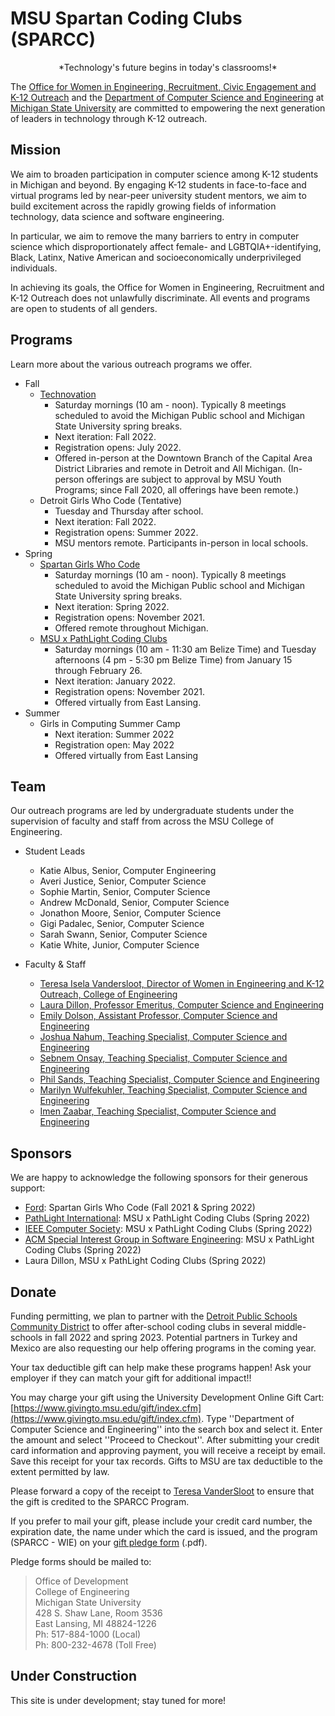 # MSU Spartan Coding Clubs (SPARCC)

<div style="text-align:center">*Technology's future begins in today's classrooms!*</div>

The [Office for Women in Engineering, Recruitment, Civic Engagement and K-12 Outreach](https://www.egr.msu.edu/wie/) and the [Department of Computer Science and Engineering](https://www.cse.msu.edu/) at [Michigan State University](https://www.msu.edu/) are committed to empowering the next generation of leaders in technology through K-12 outreach.

## Mission

We aim to broaden participation in computer science among K-12 students in Michigan and beyond. By engaging K-12 students in face-to-face and virtual programs led by near-peer university student mentors, we aim to build excitement across the rapidly growing fields of information technology, data science and software engineering.

In particular, we aim to remove the many barriers to entry in computer science which disproportionately affect female- and LGBTQIA+-identifying, Black, Latinx, Native American and socioeconomically underprivileged individuals.

In achieving its goals, the Office for Women in Engineering, Recruitment and K-12 Outreach does not unlawfully
discriminate. All events and programs are open to students of all genders.


## Programs

Learn more about the various outreach programs we offer.

- Fall
  - [Technovation](http://technovation.cadl.org/)
    - Saturday mornings (10 am - noon). Typically 8 meetings scheduled to avoid the Michigan Public school and Michigan State University spring breaks.
    - Next iteration: Fall 2022.
    - Registration opens: July 2022.
    - Offered in-person at the Downtown Branch of the Capital Area District Libraries and remote in Detroit and All Michigan. (In-person offerings are subject to approval by MSU Youth Programs; since Fall 2020, all offerings have been remote.)
  - Detroit Girls Who Code (Tentative)
    - Tuesday and Thursday after school.
    - Next iteration: Fall 2022.
    - Registration opens: Summer 2022.
    - MSU mentors remote. Participants in-person in local schools.
- Spring
  - [Spartan Girls Who Code](https://www.spartangwc.org/)
    - Saturday mornings (10 am - noon). Typically 8 meetings scheduled to avoid the Michigan Public school and Michigan State University spring breaks.
    - Next iteration: Spring 2022.
    - Registration opens: November 2021.
    - Offered remote throughout Michigan.
  - [MSU x PathLight Coding Clubs](https://msu-cse-outreach.github.io/belizeweb)
    - Saturday mornings (10 am - 11:30 am Belize Time) and Tuesday afternoons (4 pm - 5:30 pm Belize Time) from January 15 through February 26.
    - Next iteration: January 2022.
    - Registration opens: November 2021.
    - Offered virtually from East Lansing.
- Summer
  - Girls in Computing Summer Camp
    - Next iteration: Summer 2022
    - Registration open: May 2022
    - Offered virtually from East Lansing

## Team

Our outreach programs are led by undergraduate students under the supervision of faculty and staff from across the MSU College of Engineering.

- Student Leads
  - Katie Albus, Senior, Computer Engineering
  - Averi Justice, Senior, Computer Science
  - Sophie Martin, Senior, Computer Science
  - Andrew McDonald, Senior, Computer Science
  - Jonathon Moore, Senior, Computer Science
  - Gigi Padalec, Senior, Computer Science
  - Sarah Swann, Senior, Computer Science
  - Katie White, Junior, Computer Science

- Faculty & Staff
  - [Teresa Isela Vandersloot, Director of Women in Engineering and K-12 Outreach, College of Engineering](https://www.egr.msu.edu/people/profile/iselava1)
  - [Laura Dillon, Professor Emeritus, Computer Science and Engineering](https://www.egr.msu.edu/people/profile/ldillon)
  - [Emily Dolson, Assistant Professor, Computer Science and Engineering](https://www.egr.msu.edu/people/profile/dolsonem)
  - [Joshua Nahum, Teaching Specialist, Computer Science and Engineering](https://www.egr.msu.edu/people/profile/nahum)
  - [Sebnem Onsay, Teaching Specialist, Computer Science and Engineering](https://www.egr.msu.edu/people/profile/onsayse)
  - [Phil Sands, Teaching Specialist, Computer Science and Engineering](https://www.egr.msu.edu/people/profile/phil)
  - [Marilyn Wulfekuhler, Teaching Specialist, Computer Science and Engineering](https://www.egr.msu.edu/people/profile/wulfekuh)
  - [Imen Zaabar, Teaching Specialist, Computer Science and Engineering](https://www.egr.msu.edu/people/profile/zaabarim)

## Sponsors

We are happy to acknowledge the following sponsors for their generous support:

- [Ford](https://www.ford.com/): Spartan Girls Who Code (Fall 2021 & Spring 2022)
- [PathLight International](https://PathLight.org/): MSU x PathLight Coding Clubs (Spring 2022)
- [IEEE Computer Society](https://tc.computer.org/tcse/): MSU x PathLight Coding Clubs (Spring 2022)
- [ACM Special Interest Group in Software Engineering](https://www.sigsoft.org/): MSU x PathLight Coding Clubs (Spring 2022)
- Laura Dillon, MSU x PathLight Coding Clubs (Spring 2022)

## Donate

Funding permitting, we plan to partner with the [Detroit Public Schools Community District](https://www.detroitk12.org/) to offer after-school coding clubs in several middle-schools in fall 2022 and spring 2023. Potential partners in Turkey and Mexico are also requesting our help offering programs in the coming year.

Your tax deductible gift can help make these programs happen! Ask your employer if they can match your gift for additional impact!!

You may charge your gift using the University Development Online Gift Cart: [https://www.givingto.msu.edu/gift/index.cfm](https://www.givingto.msu.edu/gift/index.cfm). Type ''Department of Computer Science and Engineering'' into the search box and select it. Enter the amount and select ''Proceed to Checkout''. After submitting your credit card information and approving payment, you will receive a receipt by email. Save this receipt for your tax records. Gifts to MSU are tax deductible to the extent permitted by law.

Please forward a copy of the receipt to [Teresa VanderSloot](mailto:iselava1@msu.edu) to ensure that the gift is credited to the SPARCC Program.

If you prefer to mail your gift, please include your credit card number, the expiration date, the name under which the card is issued, and the program (SPARCC - WIE) on your [gift pledge form](https://www.egr.msu.edu/sites/default/files/pledgeform.pdf) (.pdf).

Pledge forms should be mailed to:  

> Office of Development  
> College of Engineering  
> Michigan State University  
> 428 S. Shaw Lane, Room 3536  
> East Lansing, MI 48824-1226  
> Ph: 517-884-1000 (Local)  
> Ph: 800-232-4678 (Toll Free)  


## Under Construction

This site is under development; stay tuned for more!
